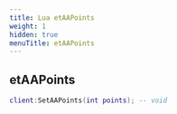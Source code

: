 ```yaml
---
title: Lua etAAPoints
weight: 1
hidden: true
menuTitle: etAAPoints
---
```

## etAAPoints
```lua
client:SetAAPoints(int points); -- void
```